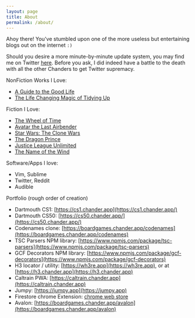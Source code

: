 ```yaml
---
layout: page
title: About
permalink: /about/
---
```


Ahoy there! You've stumbled upon one of the more useless but entertaining blogs out on the internet `:)`

Should you desire a more minute-by-minute update system, you may find me on Twitter [here](https://twitter.com/chander).
Before you ask, I did indeed have a battle to the death with all the other Chanders to get Twitter supremacy.

NonFiction Works I Love:
* [A Guide to the Good Life](https://www.amazon.com/Guide-Good-Life-Ancient-Stoic/dp/1522632735)
* [The Life Changing Magic of Tidying Up](https://www.amazon.com/Life-Changing-Magic-Tidying-Decluttering-Organizing/dp/1607747308)

Fiction I Love:
* [The Wheel of Time](https://www.amazon.com/Wheel-Time-14-Book/dp/B00VZIF6VO)
* [Avatar the Last Airbender](https://www.imdb.com/title/tt0417299/)
* [Star Wars: The Clone Wars](https://www.imdb.com/title/tt0458290/)
* [The Dragon Prince](https://www.imdb.com/title/tt8688814/)
* [Justice League Unlimited](https://www.imdb.com/title/tt6025022/)
* [The Name of the Wind](https://www.amazon.com/Name-Wind-Patrick-Rothfuss/dp/0756404746)

Software/Apps I love:
* Vim, Sublime
* Twitter, Reddit
* Audible

Portfolio (rough order of creation)
* Dartmouth CS1: [https://cs1.chander.app](https://cs1.chander.app/)
* Dartmouth CS50: [https://cs50.chander.app/](https://cs50.chander.app/)
* Codenames clone: [https://boardgames.chander.app/codenames](https://boardgames.chander.app/codenames)
* TSC Parsers NPM library: [https://www.npmjs.com/package/tsc-parsers](https://www.npmjs.com/package/tsc-parsers)
* GCF Decorators NPM library: [https://www.npmjs.com/package/gcf-decorators](https://www.npmjs.com/package/gcf-decorators)
* H3 locator / utility: [https://wh3re.app](https://wh3re.app), or at [https://h3.chander.app](https://h3.chander.app)
* Caltrain PWA: [https://caltrain.chander.app](https://caltrain.chander.app)
* Jumpy: [https://jumpy.app](https://jumpy.app)
* Firestore chrome Extension: [chrome web store](https://chrome.google.com/webstore/detail/firestore-utils/oebknnjfpdekbaalhncaifcddmeijlkn/related)
* Avalon: [https://boardgames.chander.app/avalon](https://boardgames.chander.app/avalon)
